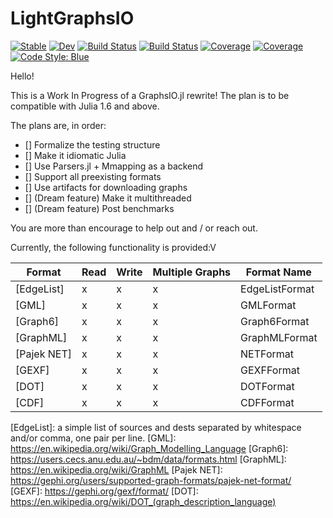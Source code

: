 # LightGraphsIO 
[![Stable](https://img.shields.io/badge/docs-stable-blue.svg)](https://miguelraz.github.io/LightGraphsIO.jl/stable) [![Dev](https://img.shields.io/badge/docs-dev-blue.svg)](https://miguelraz.github.io/LightGraphsIO.jl/dev) [![Build Status](https://github.com/miguelraz/LightGraphsIO.jl/workflows/CI/badge.svg)](https://github.com/miguelraz/LightGraphsIO.jl/actions) 
[![Build Status](https://ci.appveyor.com/api/projects/status/github/miguelraz/LightGraphsIO.jl?svg=true)](https://ci.appveyor.com/project/miguelraz/LightGraphsIO-jl) [![Coverage](https://codecov.io/gh/miguelraz/LightGraphsIO.jl/branch/master/graph/badge.svg)](https://codecov.io/gh/miguelraz/LightGraphsIO.jl) [![Coverage](https://coveralls.io/repos/github/miguelraz/LightGraphsIO.jl/badge.svg?branch=master)](https://coveralls.io/github/miguelraz/LightGraphsIO.jl?branch=master) [![Code Style: Blue](https://img.shields.io/badge/code%20style-blue-4495d1.svg)](https://github.com/invenia/BlueStyle)

Hello!

This is a Work In Progress of a GraphsIO.jl rewrite! The plan is to be compatible with Julia 1.6 and above.

The plans are, in order:
 
- [] Formalize the testing structure
- [] Make it idiomatic Julia
- [] Use Parsers.jl + Mmapping as a backend
- [] Support all preexisting formats
- [] Use artifacts for downloading graphs
- [] (Dream feature) Make it multithreaded
- [] (Dream feature) Post benchmarks

You are more than encourage to help out and / or reach out.

Currently, the following functionality is provided:V

Format        | Read | Write | Multiple Graphs| Format Name  |
--------------|------|-------|----------------|--------------|
[EdgeList]    |   x  |  x    | x              |EdgeListFormat|
[GML]         |   x  |  x    | x              |GMLFormat     |
[Graph6]      |   x  |  x    | x              |Graph6Format  |
[GraphML]     |   x  |  x    | x              |GraphMLFormat |
[Pajek NET]   |   x  |  x    | x              |NETFormat     |
[GEXF]        |   x  |  x    | x              |GEXFFormat    |
[DOT]         |   x  |  x    | x              |DOTFormat     |
[CDF]         |   x  |  x    | x              |CDFFormat     |

[EdgeList]: a simple list of sources and dests separated by whitespace and/or comma, one pair per line.
[GML]: https://en.wikipedia.org/wiki/Graph_Modelling_Language
[Graph6]: https://users.cecs.anu.edu.au/~bdm/data/formats.html
[GraphML]: https://en.wikipedia.org/wiki/GraphML
[Pajek NET]: https://gephi.org/users/supported-graph-formats/pajek-net-format/
[GEXF]: https://gephi.org/gexf/format/
[DOT]: https://en.wikipedia.org/wiki/DOT_(graph_description_language)

